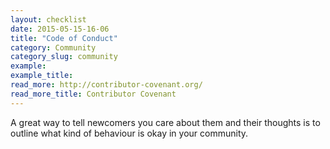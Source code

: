 ```yaml
---
layout: checklist
date: 2015-05-15-16-06
title: "Code of Conduct"
category: Community
category_slug: community
example:
example_title:
read_more: http://contributor-covenant.org/
read_more_title: Contributor Covenant
---
```


A great way to tell newcomers you care about them and their thoughts is to outline what kind of behaviour is okay in your community.
